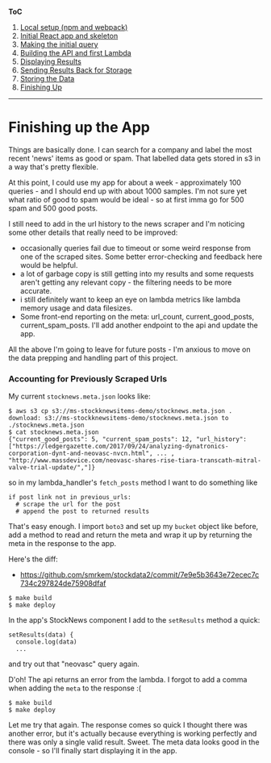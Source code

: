 **ToC**
1. [Local setup (npm and webpack)](https://github.com/smrkem/stockdata2/blob/master/docs/local-setup.md)
2. [Initial React app and skeleton](https://github.com/smrkem/stockdata2/blob/master/docs/initial-react-app.md)
3. [Making the initial query](https://github.com/smrkem/stockdata2/blob/master/docs/making-initial-query.md)
4. [Building the API and first Lambda](https://github.com/smrkem/stockdata2/blob/master/docs/building-api-lambda1.md)
5. [Displaying Results](https://github.com/smrkem/stockdata2/blob/master/docs/displaying-results.md)
6. [Sending Results Back for Storage](https://github.com/smrkem/stockdata2/blob/master/docs/sending-back-results.md)
7. [Storing the Data](https://github.com/smrkem/stockdata2/blob/master/docs/storing-results.md)  
8. [Finishing Up](https://github.com/smrkem/stockdata2/blob/master/docs/finishing-up.md)  

***  

# Finishing up the App

Things are basically done. I can search for a company and label the most recent 'news' items as good or spam. That labelled data gets stored in s3 in a way that's pretty flexible.

At this point, I could use my app for about a week - approximately 100 queries - and I should end up with about 1000 samples. I'm not sure yet what ratio of good to spam would be ideal - so at first imma go for 500 spam and 500 good posts.

I still need to add in the url history to the news scraper and I'm noticing some other details that really need to be improved:
- occasionally queries fail due to timeout or some weird response from one of the scraped sites. Some better error-checking and feedback here would be helpful.
- a lot of garbage copy is still getting into my results and some requests aren't getting any relevant copy - the filtering needs to be more accurate.
- i still definitely want to keep an eye on lambda metrics like lambda memory usage and data filesizes.
- Some front-end reporting on the meta: url_count, current_good_posts, current_spam_posts. I'll add another endpoint to the api and update the app.

All the above I'm going to leave for future posts - I'm anxious to move on the data prepping and handling part of this project.

### Accounting for Previously Scraped Urls

My current `stocknews.meta.json` looks like:
```
$ aws s3 cp s3://ms-stockknewsitems-demo/stocknews.meta.json .
download: s3://ms-stockknewsitems-demo/stocknews.meta.json to ./stocknews.meta.json
$ cat stocknews.meta.json
{"current_good_posts": 5, "current_spam_posts": 12, "url_history": ["https://ledgergazette.com/2017/09/24/analyzing-dynatronics-corporation-dynt-and-neovasc-nvcn.html", ... , "http://www.massdevice.com/neovasc-shares-rise-tiara-transcath-mitral-valve-trial-update/","]}
```

so in my lambda_handler's `fetch_posts` method I want to do something like
```
if post link not in previous_urls:
  # scrape the url for the post
  # append the post to returned results
```

That's easy enough. I import `boto3` and set up my `bucket` object like before, add a method to read and return the meta and wrap it up by returning the meta in the response to the app.  

Here's the diff:  
- https://github.com/smrkem/stockdata2/commit/7e9e5b3643e72ecec7c734c297824de75908dfaf  
```
$ make build
$ make deploy
```

In the app's StockNews component I add to the `setResults` method a quick:
```
setResults(data) {
  console.log(data)
  ...
```
and try out that "neovasc" query again.

D'oh! The api returns an error from the lambda. I forgot to add a comma when adding the `meta` to the response :(
```
$ make build
$ make deploy
```

Let me try that again. The response comes so quick I thought there was another error, but it's actually because everything is working perfectly and there was only a single valid result. Sweet. The meta data looks good in the console - so I'll finally start displaying it in the app.
